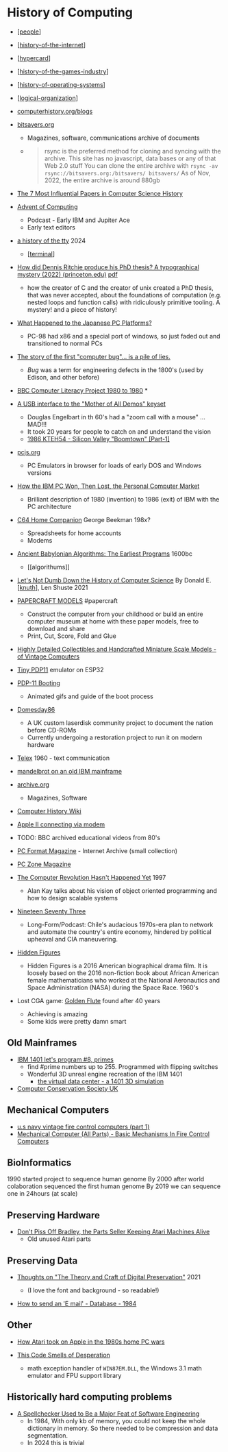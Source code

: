 History of Computing
====================

* [[people]]
* [[history-of-the-internet]]
* [[hypercard]]
* [[history-of-the-games-industry]]
* [[history-of-operating-systems]]
* [[logical-organization]]

* [computerhistory.org/blogs](https://computerhistory.org/blogs/)
* [bitsavers.org](https://bitsavers.org/)
    * Magazines, software, communications archive of documents
    * > rsync is the preferred method for cloning and syncing with the archive. This site has no javascript, data bases or any of that Web 2.0 stuff You can clone the entire archive with `rsync -av rsync://bitsavers.org:/bitsavers/ bitsavers/` As of Nov, 2022, the entire archive is around 880gb
* [The 7 Most Influential Papers in Computer Science History](https://terriblesoftware.org/2025/01/22/the-7-most-influential-papers-in-computer-science-history/)

* [Advent of Computing](https://podcasts.apple.com/us/podcast/advent-of-computing/id1459202600)
    * Podcast - Early IBM and Jupiter Ace
    * Early text editors
* [a history of the tty](https://computer.rip/2024-02-25-a-history-of-the-tty.html) 2024
    * [[terminal]]

* [How did Dennis Ritchie produce his PhD thesis? A typographical mystery (2022) (princeton.edu)](https://news.ycombinator.com/item?id=35177110) [pdf](https://www.cs.princeton.edu/~bwk/dmr/doceng22.pdf)
    * how the creator of C and the creator of unix created a PhD thesis, that was never accepted, about the foundations of computation (e.g. nested loops and function calls) with ridiculously primitive tooling. A mystery! and a piece of history!
* [What Happened to the Japanese PC Platforms?](https://www.mistys-internet.website/blog/blog/2024/09/21/what-happened-to-the-japanese-pc-platforms/)
    * PC-98 had x86 and a special port of windows, so just faded out and transitioned to normal PCs

* [The story of the first "computer bug"... is a pile of lies.](https://lunduke.substack.com/p/the-story-of-the-first-computer-bug)
    * _Bug_ was a term for engineering defects in the 1800's (used by Edison, and other before)

* [BBC Computer Literacy Project 1980 to 1980](https://clp.bbcrewind.co.uk/)
    * 

* [A USB interface to the "Mother of All Demos" keyset](https://www.righto.com/2025/03/mother-of-all-demos-usb-keyset-interface.html)
    * Douglas Engelbart in th 60's had a "zoom call with a mouse" ... MAD!!!
    * It took 20 years for people to catch on and understand the vision
    * [1986 KTEH54 - Silicon Valley "Boomtown" [Part-1]](https://archive.org/details/XD303_86KTEH54_SiliconVllyBoomtown?start=1884.5)

* [pcjs.org](https://www.pcjs.org/)
    * PC Emulators in browser for loads of early DOS and Windows versions

* [How the IBM PC Won, Then Lost, the Personal Computer Market](https://spectrum.ieee.org/tech-history/silicon-revolution/how-the-ibm-pc-won-then-lost-the-personal-computer-market)
    * Brilliant description of 1980 (invention) to 1986 (exit) of IBM with the PC architecture

* [C64 Home Companion](https://datassette.nyc3.cdn.digitaloceanspaces.com/livros/the_commodore_64_home_companion.pdf) George Beekman 198x?
    * Spreadsheets for home accounts
    * Modems
* [Ancient Babylonian Algorithms: The Earliest Programs](https://www.historyofinformation.com/detail.php?id=3920) 1600bc
    * [[algorithums]]

* [Let's Not Dumb Down the History of Computer Science](https://cacm.acm.org/opinion/articles/250078-lets-not-dumb-down-the-history-of-computer-science/fulltext) By Donald E. [[knuth]], Len Shuste 2021

* [PAPERCRAFT MODELS](http://rockybergen.com/papercraft) #papercraft
    * Construct the computer from your childhood or build an entire computer museum at home with these paper models, free to download and share
    * Print, Cut, Score, Fold and Glue
* [Highly Detailed Collectibles and Handcrafted Miniature Scale Models - of Vintage Computers](https://www.miniatua.com/)

* [Tiny PDP11](http://spritesmods.com/?art=minipdp11&page=1) emulator on ESP32
* [PDP-11 Booting](https://trmm.net/PDP-11/Booting/)
    * Animated gifs and guide of the boot process

* [Domesday86](https://www.domesday86.com/)
    * A UK custom laserdisk community project to document the nation before CD-ROMs
    * Currently undergoing a restoration project to run it on modern hardware
* [Telex](https://vulcanhammer.info/2017/07/14/a-few-words-about-the-telex/) 1960 - text communication

* [mandelbrot on an old IBM mainframe](http://www.righto.com/2015/03/12-minute-mandelbrot-fractals-on-50.html?m=1)

* [archive.org](https://archive.org/)
    * Magazines, Software

* [Computer History Wiki](https://gunkies.org/wiki/Main_Page)

* [Apple II connecting via modem](https://www.youtube.com/watch?v=TAg0cQJ8Aag)
* TODO: BBC archived educational videos from 80's
* [PC Format Magazine](https://archive.org/search.php?query=subject%3A%22PC+Format%22&and[]=mediatype%3A%22texts%22) - Internet Archive (small collection)
* [PC Zone Magazine](https://archive.org/details/pczonemagazine?&sort=date&and[]=mediatype%3A%22texts%22)


* [The Computer Revolution Hasn't Happened Yet](https://catonmat.net/videos/the-computer-revolution-hasnt-happened-yet) 1997
    * Alan Kay talks about his vision of object oriented programming and how to design scalable systems

* [Nineteen Seventy Three](https://www.damninteresting.com/nineteen-seventy-three/)
    * Long-Form/Podcast: Chile's audacious 1970s-era plan to network and automate the country's entire economy, hindered by political upheaval and CIA maneuvering.
* [Hidden Figures](https://en.wikipedia.org/wiki/Hidden_Figures)
    * Hidden Figures is a 2016 American biographical drama film. It is loosely based on the 2016 non-fiction book about African American female mathematicians who worked at the National Aeronautics and Space Administration (NASA) during the Space Race. 1960's

* Lost CGA game: [Golden Flute](https://twitter.com/rickbrewpdn/status/1210023029087985664) found after 40 years
    * Achieving is amazing
    * Some kids were pretty damn smart

Old Mainframes
--------------

* [IBM 1401 let's program #8, primes](https://www.youtube.com/watch?v=13Pn10RZWdE)
    * find #prime numbers up to 255. Programmed with flipping switches
    * Wonderful 3D unreal engine recreation of the IBM 1401
        * [the virtual data center - a 1401 3D simulation](https://rolffson.de/)
* [Computer Conservation Society UK](https://www.computerconservationsociety.org/)

Mechanical Computers
--------------------

* [u.s navy vintage fire control computers (part 1)](https://www.youtube.com/watch?v=_8aH-M3PzM0)
* [Mechanical Computer (All Parts) - Basic Mechanisms In Fire Control Computers](https://www.youtube.com/watch?v=s1i-dnAH9Y4)


BioInformatics
-------------
1990 started project to sequence human genome
By 2000 after world colaboration sequenced the first human genome
By 2019 we can sequence one in 24hours (at scale)


Preserving Hardware
-------------------

* [Don't Piss Off Bradley, the Parts Seller Keeping Atari Machines Alive](https://www.vice.com/en/article/7kvkx9/dont-piss-off-bradley-the-parts-seller-keeping-atari-machines-alive)
    * Old unused Atari parts

Preserving Data
---------------

* [Thoughts on "The Theory and Craft of Digital Preservation"](http://ajroach42.com/thoughts-on-digital-preservation/) 2021
    * (I love the font and background - so readable!)


* [How to send an 'E mail' - Database - 1984](https://www.youtube.com/watch?v=szdbKz5CyhA)

Other
-----

* [How Atari took on Apple in the 1980s home PC wars](https://www.fastcompany.com/90432140/how-atari-took-on-apple-in-the-1980s-home-pc-wars)

* [This Code Smells of Desperation](https://www.os2museum.com/wp/this-code-smells-of-desperation/)
    * math exception handler of `WIN87EM.DLL`, the Windows 3.1 math emulator and FPU support library

Historically hard computing problems
------------------------------------

* [A Spellchecker Used to Be a Major Feat of Software Engineering](https://prog21.dadgum.com/29.html)
    * In 1984, With only kb of memory, you could not keep the whole dictionary in memory. So there needed to be compression and data segmentation. 
    * In 2024 this is trivial

[//begin]: # "Autogenerated link references for markdown compatibility"
[people]: people.md "People"
[history-of-the-internet]: history-of-the-internet.md "History of the Internet"
[hypercard]: hypercard.md "hypercard"
[history-of-the-games-industry]: history-of-the-games-industry.md "history-of-the-games-industry"
[history-of-operating-systems]: history-of-operating-systems.md "History of Operating Systems"
[logical-organization]: logical-organization.md "Logical Organization"
[terminal]: terminal.md "Terminal"
[knuth]: knuth.md "Knuth"
[//end]: # "Autogenerated link references"
